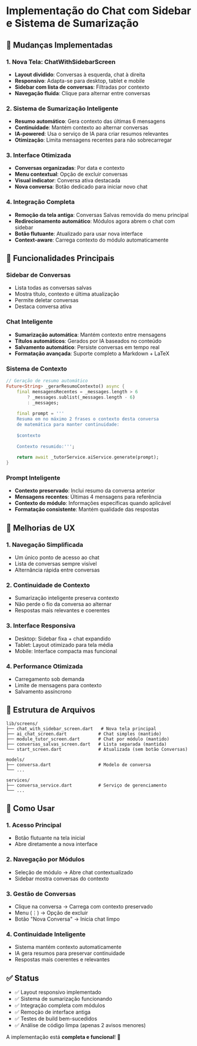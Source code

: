 # Implementação do Chat com Sidebar e Sistema de Sumarização

## 🔄 Mudanças Implementadas

### 1. Nova Tela: ChatWithSidebarScreen
- **Layout dividido**: Conversas à esquerda, chat à direita
- **Responsivo**: Adapta-se para desktop, tablet e mobile
- **Sidebar com lista de conversas**: Filtradas por contexto
- **Navegação fluida**: Clique para alternar entre conversas

### 2. Sistema de Sumarização Inteligente
- **Resumo automático**: Gera contexto das últimas 6 mensagens
- **Continuidade**: Mantém contexto ao alternar conversas
- **IA-powered**: Usa o serviço de IA para criar resumos relevantes
- **Otimização**: Limita mensagens recentes para não sobrecarregar

### 3. Interface Otimizada
- **Conversas organizadas**: Por data e contexto
- **Menu contextual**: Opção de excluir conversas
- **Visual indicator**: Conversa ativa destacada
- **Nova conversa**: Botão dedicado para iniciar novo chat

### 4. Integração Completa
- **Remoção da tela antiga**: Conversas Salvas removida do menu principal
- **Redirecionamento automático**: Módulos agora abrem o chat com sidebar
- **Botão flutuante**: Atualizado para usar nova interface
- **Context-aware**: Carrega contexto do módulo automaticamente

## 🎯 Funcionalidades Principais

### Sidebar de Conversas
- Lista todas as conversas salvas
- Mostra título, contexto e última atualização
- Permite deletar conversas
- Destaca conversa ativa

### Chat Inteligente
- **Sumarização automática**: Mantém contexto entre mensagens
- **Títulos automáticos**: Gerados por IA baseados no conteúdo
- **Salvamento automático**: Persiste conversas em tempo real
- **Formatação avançada**: Suporte completo a Markdown + LaTeX

### Sistema de Contexto
```dart
// Geração de resumo automático
Future<String> _gerarResumoContexto() async {
    final mensagensRecentes = _messages.length > 6 
        ? _messages.sublist(_messages.length - 6)
        : _messages;
    
    final prompt = '''
    Resuma em no máximo 2 frases o contexto desta conversa 
    de matemática para manter continuidade:
    
    $contexto
    
    Contexto resumido:''';
    
    return await _tutorService.aiService.generate(prompt);
}
```

### Prompt Inteligente
- **Contexto preservado**: Inclui resumo da conversa anterior
- **Mensagens recentes**: Últimas 4 mensagens para referência
- **Contexto do módulo**: Informações específicas quando aplicável
- **Formatação consistente**: Mantém qualidade das respostas

## 🚀 Melhorias de UX

### 1. **Navegação Simplificada**
- Um único ponto de acesso ao chat
- Lista de conversas sempre visível
- Alternância rápida entre conversas

### 2. **Continuidade de Contexto**
- Sumarização inteligente preserva contexto
- Não perde o fio da conversa ao alternar
- Respostas mais relevantes e coerentes

### 3. **Interface Responsiva**
- Desktop: Sidebar fixa + chat expandido
- Tablet: Layout otimizado para tela média
- Mobile: Interface compacta mas funcional

### 4. **Performance Otimizada**
- Carregamento sob demanda
- Limite de mensagens para contexto
- Salvamento assíncrono

## 📱 Estrutura de Arquivos

```
lib/screens/
├── chat_with_sidebar_screen.dart   # Nova tela principal
├── ai_chat_screen.dart            # Chat simples (mantido)
├── module_tutor_screen.dart       # Chat por módulo (mantido)
├── conversas_salvas_screen.dart   # Lista separada (mantida)
└── start_screen.dart              # Atualizada (sem botão Conversas)

models/
├── conversa.dart                  # Modelo de conversa
└── ...

services/
├── conversa_service.dart          # Serviço de gerenciamento
└── ...
```

## 🔧 Como Usar

### 1. **Acesso Principal**
- Botão flutuante na tela inicial
- Abre diretamente a nova interface

### 2. **Navegação por Módulos**
- Seleção de módulo → Abre chat contextualizado
- Sidebar mostra conversas do contexto

### 3. **Gestão de Conversas**
- Clique na conversa → Carrega com contexto preservado
- Menu (⋮) → Opção de excluir
- Botão "Nova Conversa" → Inicia chat limpo

### 4. **Continuidade Inteligente**
- Sistema mantém contexto automaticamente
- IA gera resumos para preservar continuidade
- Respostas mais coerentes e relevantes

## ✅ Status
- ✅ Layout responsivo implementado
- ✅ Sistema de sumarização funcionando
- ✅ Integração completa com módulos
- ✅ Remoção de interface antiga
- ✅ Testes de build bem-sucedidos
- ✅ Análise de código limpa (apenas 2 avisos menores)

A implementação está **completa e funcional**! 🎉
